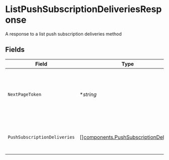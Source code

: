 # ListPushSubscriptionDeliveriesResponse

A response to a list push subscription deliveries method


## Fields

| Field                                                                                        | Type                                                                                         | Required                                                                                     | Description                                                                                  | Example                                                                                      |
| -------------------------------------------------------------------------------------------- | -------------------------------------------------------------------------------------------- | -------------------------------------------------------------------------------------------- | -------------------------------------------------------------------------------------------- | -------------------------------------------------------------------------------------------- |
| `NextPageToken`                                                                              | **string*                                                                                    | :heavy_minus_sign:                                                                           | Page token used for pagination; Supplying a page token returns the next page of results      | ZXhhbXBsZQo                                                                                  |
| `PushSubscriptionDeliveries`                                                                 | [][components.PushSubscriptionDelivery](../../models/components/pushsubscriptiondelivery.md) | :heavy_minus_sign:                                                                           | The returned collection of deliveries                                                        |                                                                                              |